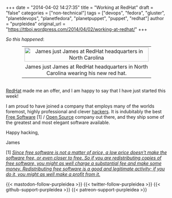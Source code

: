 +++
date = "2014-04-02 14:27:35"
title = "Working at RedHat"
draft = "false"
categories = ["non-technical"]
tags = ["devops", "fedora", "gluster", "planetdevops", "planetfedora", "planetpuppet", "puppet", "redhat"]
author = "purpleidea"
original_url = "https://ttboj.wordpress.com/2014/04/02/working-at-redhat/"
+++

<em>So this happened</em>:

<table style="text-align:center; width:80%; margin:0 auto;"><tr><td><a href="james-redhat.jpg"><img class="size-large wp-image-804" src="james-redhat.jpg" alt="James just James at RedHat headquarters in North Carolina" width="100%" height="100%" /></a></td></tr><tr><td> James just James at RedHat headquarters in North Carolina wearing his new red hat.</td></tr></table></br />

<a href="https://www.redhat.com/">RedHat</a> made me an offer, and I am happy to say that I have just started this week!

I am proud to have joined a company that employs many of the worlds foremost, highly professional and clever <a href="https://en.wikipedia.org/wiki/Hacker_%28term%29">hackers</a>. It is indubitably the best <a href="https://www.gnu.org/philosophy/selling.html">Free Software</a> [1] / <a href="https://www.gnu.org/philosophy/free-sw.html">Open Source</a> company out there, and they ship some of the greatest and most elegant software available.

Happy hacking,

James

[1] <em><a href="https://www.gnu.org/philosophy/selling.html">Since free software is not a matter of price, a low price doesn't make the software free, or even closer to free. So if you are redistributing copies of free software, you might as well charge a substantial fee and make some money. Redistributing free software is a good and legitimate activity; if you do it, you might as well make a profit from it.</a></em>

{{< mastodon-follow-purpleidea >}}
{{< twitter-follow-purpleidea >}}
{{< github-support-purpleidea >}}
{{< patreon-support-purpleidea >}}
